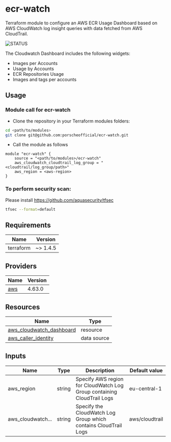 # ecr-watch

Terraform module to configure an AWS ECR Usage Dashboard based on AWS CloudWatch log insight queries with data fetched from AWS CloudTrail.

![STATUS](https://github.com/porscheofficial/ecr-watch/actions/workflows/.github/workflows/main.yml/badge.svg)

The Cloudwatch Dashboard includes the following widgets:
  * Images per Accounts
  * Usage by Accounts
  * ECR Repositories Usage
  * Images and tags per accounts

## Usage
### Module call for ecr-watch

* Clone the repository in your Terraform modules folders:

```bash
cd <path/to/modules>
git clone git@github.com:porscheofficial/ecr-watch.git
```

* Call the module as follows

```hcl
module "ecr-watch" {
    source = "<path/to/modules>/ecr-watch"
    aws_cloudwatch_cloudtrail_log_group = "<cloudtrail/log_group/path>"
    aws_region = <aws-region>
}
```

### To perform security scan: 
Please install https://github.com/aquasecurity/tfsec
```bash
tfsec --format=default
```

## Requirements

| Name      | Version  |
|-----------|----------|
| terraform | ~> 1.4.5 |

## Providers

| Name                                                                | Version   |
|---------------------------------------------------------------------|-----------|
| [aws](https://registry.terraform.io/providers/hashicorp/aws/latest) | 4.63.0    |


## Resources

| Name                                                                                                                                                                             | Type        |
|----------------------------------------------------------------------------------------------------------------------------------------------------------------------------------|-------------|
| [aws_cloudwatch_dashboard](https://registry.terraform.io/providers/hashicorp/aws/latest/docs/resources/cloudwatch_dashboard)                                                                           | resource    |                                                  | data source |                                                                         | data source |
| [aws_caller_identity](https://registry.terraform.io/providers/hashicorp/aws/latest/docs/data-sources/caller_identity)                                                            | data source |


## Inputs

| Name              | Type         | Description                                                              | Default value    |
|-------------------|--------------|--------------------------------------------------------------------------|------------------|
| aws_region        | string       | Specify AWS region for CloudWatch Log Group containing CloudTrail Logs   | eu-central-1     |
| aws_cloudwatch... | string       | Specify the CloudWatch Log Group which contains CloudTrail Logs          | aws/cloudtrail   |

